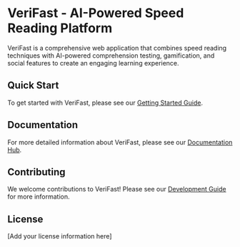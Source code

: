 # VeriFast - AI-Powered Speed Reading Platform

VeriFast is a comprehensive web application that combines speed reading techniques with AI-powered comprehension testing, gamification, and social features to create an engaging learning experience.

## Quick Start

To get started with VeriFast, please see our [Getting Started Guide](docs/getting-started/README.md).

## Documentation

For more detailed information about VeriFast, please see our [Documentation Hub](docs/README.md).

## Contributing

We welcome contributions to VeriFast! Please see our [Development Guide](docs/development/README.md) for more information.

## License

[Add your license information here]
